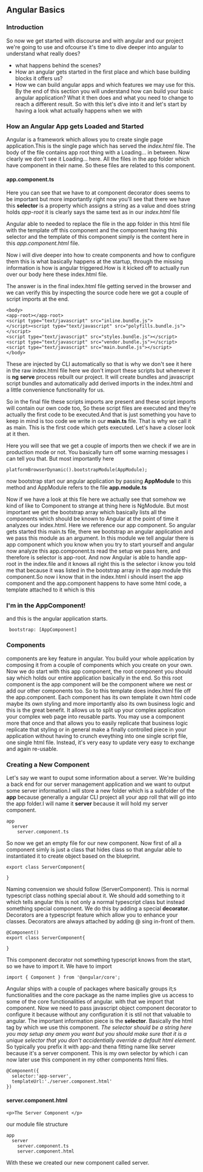 Angular Basics
-

### Introduction

So now we get started with discourse and with angular and our project we're going to use and ofcourse  it's time to dive deeper into angular to understand what really does?  
* what happens behind the scenes? 
* How an angular gets  started in the first place and which base building blocks it offers us? 
* How we can build angular apps and which features we may use for this.
By the end of this section you will understand how can build your basic angular application? What it then does and what you need to change to reach a different result.	So with this let's dive into it and let's start by having a look what actually happens when we with

### How an Angular App gets Loaded and Started

Angular is a framework which allows you to create single page application.This is the single page which has served the *index.html* file.
The body of the file contains app root thing with a Loading... in between. Now clearly we don't see it Loading... here. All the files in the app folder which have component in their name. So these files are related to this component.
#### app.component.ts
Here you can see that we have to at component decorator does seems to be important but more importantly right now you'll see that there we have this **selector** is a property which assigns a string as a value and does string holds *app-root* it is clearly says the same text as in our *index.html* file

Angular able to needed to replace the file in the app folder in this html file with the template off this component and the component having this selector and the template of this component simply is the content here in this *app.component.html* file.

Now i will dive deeper into how to create components and how to configure them this is what basically happens at the startup, through the missing information is how is angular triggered.How is it kicked off to actually run over our body here these index.html file.

The answer is in the final index.html file getting served in the browser and we can verify this by inspecting the source code here we got a couple of script imports at the end.

```
<body>
<app-root></app-root>
<script type="text/javascript" src="inline.bundle.js">
</script><script type="text/javascript" src="polyfills.bundle.js"></script>
<script type="text/javascript" src="styles.bundle.js"></script>
<script type="text/javascript" src="vendor.bundle.js"></script>
<script type="text/javascript" src="main.bundle.js"></script>
</body>
```

These are injected by CLI automatically so that is why we don't see it here in the raw index.html file here we don't import these scripts but whenever it is **ng** **serve** process rebuilt our project. It will create bundles and javascript  script bundles and automatically add derived imports in the index.html and a little convenience functionality for us. 

So in the final file these scripts imports are present and these script imports will contain our own code too, So these script files are executed and they're actually the first code to be executed.And that is just something you have to keep in mind is too code we write in our **main.ts** file. That is why we call it as main. This is the first code which gets executed. Let's have a closer look at it then. 

Here you will see that we get a couple of imports then we check if we are in production mode or not. You basically turn off some warning messages i can tell you that. But most importantly here

```
platformBrowserDynamic().bootstrapModule(AppModule);

```
now bootstrap start our angular application by passing **AppModule** to this method and AppModule refers to the file **app.module.ts**

Now if we have a look at this file here we actually see that somehow we kind of like to Component to strange at thing here is NgModule. But most important we get the bootstrap array which basically lists all the components which should be known to Angular at the point of time it analyzes our index.html. Here we reference our app component. So angular gets started this main.ts file, there we bootstrap an angular application and we pass this module as an argument. In this module we tell angular there is app component which you know when you try to start yourself and angular now analyze this app.component.ts read the setup we pass here, and therefore is selector is app-root. And now Angular is able to handle app-root in the index.file and it knows all right this is the selector i know you told me that because it was listed in the bootstrap array in the app module this component.So now i know that in the index.html i should insert the app component and the app.component happens to have some html code, a template attached to it which is this <h3>I'm in the AppComponent!</h3> and this is the angular application starts.

```
 bootstrap: [AppComponent]
```

### Components

components are key feature in angular. You build your whole application by composing it from a couple of components which you create on your own. Now we do start with this app component, the root component you should say which holds our entire application basically in the end. So this root component is the app component will be the component where we nest or add our other components too. So to this template does index.html file off the app.component.
Each component has its own template it own html code maybe its own styling and more importantly also its own business logic and this is the great benefit. It allows us to split up your complex application your complex web page into reusable parts. You may use a component more that once and that allows you to easily replicate that business logic replicate that styling or in general make a finally controlled piece in your application without having to crunch eveything into one single script file, one single html file. Instead, it's very easy to update very easy to exchange and again re-usable.

### Creating a New Component

Let's say we want to ouput some information about a server. We're building a back end for our server management application and we want to output some server information.I will store a new folder which is a subfolder of the **app** because generally a angular CLI project all your app roll that will go into the app folder.I will name it **server** because it will hold my server component.

```
app
  server
    server.component.ts
```
So now we get an empty file for our new component. Now first of all a component simly is just a class that hides class so that angular able to instantiated it to create object based on the blueprint.

```
export class ServerComponent{

}
```
Naming convension we should follow (ServerComponent). This is normal typescript class nothing special about it. We should add something to it which tells angular this is not only a normal typescript class but instead something special component. We do this by adding a special **decorator**.
Decorators are a typescript feature which allow you to enhance your classes. Decorators are always attached by adding @ sing in-front of them.

```
@Component()
export class ServerComponent{

}
```
This component decorator not something typescript knows from the start, so we have to import it. We have to import

```
import { Component } from '@angular/core';
```
Angular ships with a couple of packages where basically groups it;s functionalities and the core package as the name implies give us access to some of the core functionalities of angular. with that we import that component. Now we need to pass javascript object component decorator to configure it because without any configuration it is stil not that valuable to angular. The important information piece is the **selector**. Basically the html tag by which we use this component. *The selector should be a string here you may setup any anem you want but you should make sure that it is a unique selector that you don't accidentially override a default html element.* So typically you prefix it with app-and thena fitting name like server because it's a server component. This is my own selector by which i can now later use this component in my other components html files.

```
@Component({
  selector:'app-server',
  templateUrl:'./server.component.html'
})
```
#### server.component.html
```
<p>The Server Component </p>
```
our module file structure

```
app
  server
    server.component.ts
    server.component.html    
```

With these we created our new component called server.  

